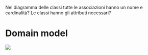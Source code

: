 Nel diagramma delle classi tutte le
associazioni hanno un nome e cardinalità? Le classi hanno gli
attributi necessari?

# Domain model

<img src="../images/Domain.jpg"/>